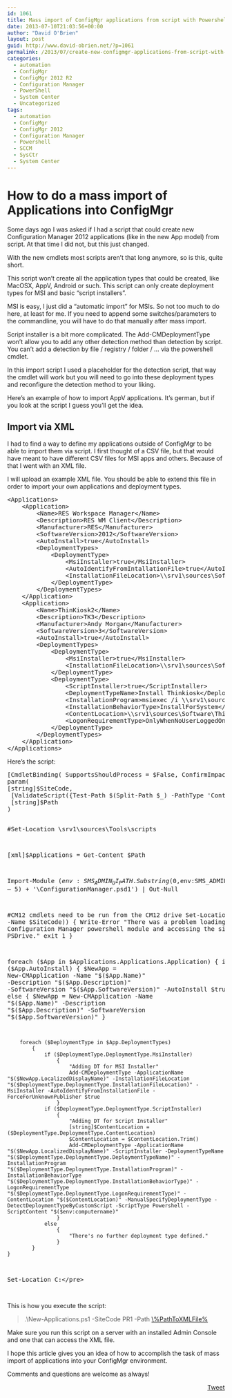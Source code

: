 ```yaml
---
id: 1061
title: Mass import of ConfigMgr applications from script with Powershell
date: 2013-07-10T21:03:56+00:00
author: "David O'Brien"
layout: post
guid: http://www.david-obrien.net/?p=1061
permalink: /2013/07/create-new-configmgr-applications-from-script-with-powershell/
categories:
  - automation
  - ConfigMgr
  - ConfigMgr 2012 R2
  - Configuration Manager
  - PowerShell
  - System Center
  - Uncategorized
tags:
  - automation
  - ConfigMgr
  - ConfigMgr 2012
  - Configuration Manager
  - Powershell
  - SCCM
  - SysCtr
  - System Center
---
```

# How to do a mass import of Applications into ConfigMgr

Some days ago I was asked if I had a script that could create new Configuration Manager 2012 applications (like in the new App model) from script. At that time I did not, but this just changed.

With the new cmdlets most scripts aren&#8217;t that long anymore, so is this, quite short.

This script won&#8217;t create all the application types that could be created, like MacOSX, AppV, Android or such. This script can only create deployment types for MSI and basic &#8220;script installers&#8221;.

MSI is easy, I just did a &#8220;automatic import&#8221; for MSIs. So not too much to do here, at least for me. If you need to append some switches/parameters to the commandline, you will have to do that manually after mass import.

Script installer is a bit more complicated. The Add-CMDeploymentType won&#8217;t allow you to add any other detection method than detection by script. You can&#8217;t add a detection by file / registry / folder / &#8230; via the powershell cmdlet.
  
In this import script I used a placeholder for the detection script, that way the cmdlet will work but you will need to go into these deployment types and reconfigure the detection method to your liking.

Here&#8217;s an example of how to import AppV applications. It&#8217;s german, but if you look at the script I guess you&#8217;ll get the idea.

## Import via XML

I had to find a way to define my applications outside of ConfigMgr to be able to import them via script. I first thought of a CSV file, but that would have meant to have different CSV files for MSI apps and others. Because of that I went with an XML file.

I will upload an example XML file. You should be able to extend this file in order to import your own applications and deployment types.

<div class="wlWriterEditableSmartContent" id="scid:812469c5-0cb0-4c63-8c15-c81123a09de7:a0ae5ca4-ec9b-4320-9ac9-7b8460274f85" style="margin: 0px; padding: 0px; float: none; display: inline;">
  <pre class="xml:nogutter:nocontrols:collapse">&lt;Applications&gt;
	&lt;Application&gt;
		&lt;Name&gt;RES Workspace Manager&lt;/Name&gt;
		&lt;Description&gt;RES WM Client&lt;/Description&gt;
		&lt;Manufacturer&gt;RES&lt;/Manufacturer&gt;
		&lt;SoftwareVersion&gt;2012&lt;/SoftwareVersion&gt;
		&lt;AutoInstall&gt;true&lt;/AutoInstall&gt;
		&lt;DeploymentTypes&gt;
			&lt;DeploymentType&gt;
				&lt;MsiInstaller&gt;true&lt;/MsiInstaller&gt;
				&lt;AutoIdentifyFromIntallationFile&gt;true&lt;/AutoIdentifyFromIntallationFile&gt; --&gt;
				&lt;InstallationFileLocation&gt;\\srv1\sources\Software\RES\RES-WM-2012.msi&lt;/InstallationFileLocation&gt;
			&lt;/DeploymentType&gt;
		&lt;/DeploymentTypes&gt;
	&lt;/Application&gt;
	&lt;Application&gt;
		&lt;Name&gt;ThinKiosk2&lt;/Name&gt;
		&lt;Description&gt;TK3&lt;/Description&gt;
		&lt;Manufacturer&gt;Andy Morgan&lt;/Manufacturer&gt;
		&lt;SoftwareVersion&gt;3&lt;/SoftwareVersion&gt;
		&lt;AutoInstall&gt;true&lt;/AutoInstall&gt;
		&lt;DeploymentTypes&gt;
			&lt;DeploymentType&gt;
				&lt;MsiInstaller&gt;true&lt;/MsiInstaller&gt;
				&lt;InstallationFileLocation&gt;\\srv1\sources\Software\ThinKiosk\Kiosk-Installer.msi&lt;/InstallationFileLocation&gt;
			&lt;/DeploymentType&gt;
			&lt;DeploymentType&gt;
				&lt;ScriptInstaller&gt;true&lt;/ScriptInstaller&gt;
				&lt;DeploymentTypeName&gt;Install Thinkiosk&lt;/DeploymentTypeName&gt;
				&lt;InstallationProgram&gt;msiexec /i \\srv1\sources\Software\ThinKiosk\Kiosk-Installer.msi /qn&lt;/InstallationProgram&gt;
				&lt;InstallationBehaviorType&gt;InstallForSystem&lt;/InstallationBehaviorType&gt;   &lt;!-- InstallForSystem; InstallForUser; InstallForSystemIfResourceIsDeviceOtherwiseInstallForUser --&gt;
				&lt;ContentLocation&gt;\\srv1\sources\Software\ThinKiosk\&lt;/ContentLocation&gt;
				&lt;LogonRequirementType&gt;OnlyWhenNoUserLoggedOn&lt;/LogonRequirementType&gt;     &lt;!-- OnlyWhenNoUserLoggedOn; OnlyWhenUserLoggedOn; WhereOrNotUserLoggedOn --&gt;
			&lt;/DeploymentType&gt;
		&lt;/DeploymentTypes&gt;
	&lt;/Application&gt;
&lt;/Applications&gt;</pre>
</div>

Here&#8217;s the script:

<div class="wlWriterEditableSmartContent" id="scid:812469c5-0cb0-4c63-8c15-c81123a09de7:1ba02734-512d-40ed-bd26-ef12dc4b8900" style="margin: 0px; padding: 0px; float: none; display: inline;">
  <pre class="vb">[CmdletBinding( SupportsShouldProcess = $False, ConfirmImpact = "None", DefaultParameterSetName = "" ) ]
param(
[string]$SiteCode,
 [ValidateScript({Test-Path $(Split-Path $_) -PathType 'Container'})] 
 [string]$Path
)

#Set-Location \\srv1\sources\Tools\scripts

[xml]$Applications = Get-Content $Path

Import-Module ($env:SMS_ADMIN_UI_PATH.Substring(0,$env:SMS_ADMIN_UI_PATH.Length – 5) + '\ConfigurationManager.psd1') | Out-Null

#CM12 cmdlets need to be run from the CM12 drive
Set-Location "$($SiteCode):" | Out-Null
if (-not (Get-PSDrive -Name $SiteCode))
    {
        Write-Error "There was a problem loading the Configuration Manager powershell module and accessing the site's PSDrive."
        exit 1
    }

foreach ($App in $Applications.Applications.Application)
    {
        if ($App.AutoInstall)
            {
                $NewApp = New-CMApplication -Name "$($App.Name)" -Description "$($App.Description)" -SoftwareVersion "$($App.SoftwareVersion)" -AutoInstall $true
            }
        else
            {
                $NewApp = New-CMApplication -Name "$($App.Name)" -Description "$($App.Description)" -SoftwareVersion "$($App.SoftwareVersion)"
            }

        foreach ($DeploymentType in $App.DeploymentTypes)
            {      
                if ($DeploymentType.DeploymentType.MsiInstaller)
                    {
                        "Adding DT for MSI Installer"
                        Add-CMDeploymentType -ApplicationName "$($NewApp.LocalizedDisplayName)" -InstallationFileLocation "$($DeploymentType.DeploymentType.InstallationFileLocation)" -MsiInstaller -AutoIdentifyFromInstallationFile -ForceForUnknownPublisher $true
                    }
                if ($DeploymentType.DeploymentType.ScriptInstaller)
                    {
                        "Adding DT for Script Installer"
                        [string]$ContentLocation = ($DeploymentType.DeploymentType.ContentLocation)
                        $ContentLocation = $ContentLocation.Trim()
                        Add-CMDeploymentType -ApplicationName "$($NewApp.LocalizedDisplayName)" -ScriptInstaller -DeploymentTypeName "$($DeploymentType.DeploymentType.DeploymentTypeName)" -InstallationProgram "$($DeploymentType.DeploymentType.InstallationProgram)" -InstallationBehaviorType "$($DeploymentType.DeploymentType.InstallationBehaviorType)" -LogonRequirementType "$($DeploymentType.DeploymentType.LogonRequirementType)" -ContentLocation "$($ContentLocation)" -ManualSpecifyDeploymentType -DetectDeploymentTypeByCustomScript -ScriptType Powershell -ScriptContent "$($env:computername)"
                    }
                else
                    {
                        "There's no further deployment type defined."
                    }
            }
    }

Set-Location C:\</pre>
</div>

This is how you execute the script:

> .\New-Applications.ps1 -SiteCode PR1 -Path [\\%PathToXMLFile%](file://%25pathtoxmlfile%25/)

Make sure you run this script on a server with an installed Admin Console and one that can access the XML file.

I hope this article gives you an idea of how to accomplish the task of mass import of applications into your ConfigMgr environment.

Comments and questions are welcome as always! 

<div style="float: right; margin-left: 10px;">
  <a href="https://twitter.com/share" onclick="_gaq.push(['_trackEvent', 'outbound-article', 'https://twitter.com/share', 'Tweet']);" class="twitter-share-button" data-hashtags="automation,ConfigMgr,ConfigMgr+2012,Configuration+Manager,Powershell,SCCM,SysCtr,System+Center" data-count="vertical" data-url="http://www.david-obrien.net/2013/07/create-new-configmgr-applications-from-script-with-powershell/">Tweet</a>
</div>
